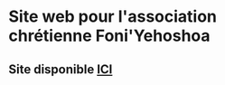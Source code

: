 # Site web pour l'association chrétienne Foni'Yehoshoa

## Site disponible [ICI](https://foniyehoshoa.org)
